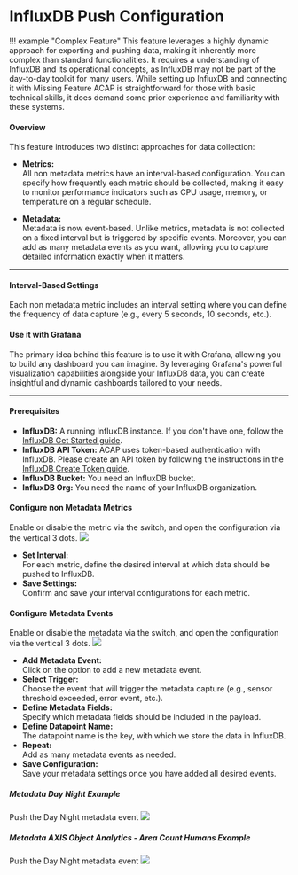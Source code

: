 # InfluxDB Push Configuration

!!! example "Complex Feature"
    This feature leverages a highly dynamic approach for exporting and pushing data, making it inherently more complex than standard functionalities. It requires a understanding of InfluxDB and its operational concepts, as InfluxDB may not be part of the day-to-day toolkit for many users. While setting up InfluxDB and connecting it with Missing Feature ACAP is straightforward for those with basic technical skills, it does demand some prior experience and familiarity with these systems.

#### Overview

This feature introduces two distinct approaches for data collection:

- **Metrics:**  
  All non metadata metrics have an interval-based configuration. You can specify how frequently each metric should be collected, making it easy to monitor performance indicators such as CPU usage, memory, or temperature on a regular schedule.

- **Metadata:**  
  Metadata is now event-based. Unlike metrics, metadata is not collected on a fixed interval but is triggered by specific events. Moreover, you can add as many metadata events as you want, allowing you to capture detailed information exactly when it matters.

---

#### Interval-Based Settings
Each non metadata metric includes an interval setting where you can define the frequency of data capture (e.g., every 5 seconds, 10 seconds, etc.).


#### Use it with Grafana

The primary idea behind this feature is to use it with Grafana, allowing you to build any dashboard you can imagine. By leveraging Grafana's powerful visualization capabilities alongside your InfluxDB data, you can create insightful and dynamic dashboards tailored to your needs.

---

#### Prerequisites

- **InfluxDB:** A running InfluxDB instance. If you don't have one, follow the [InfluxDB Get Started guide](https://docs.influxdata.com/influxdb/v2/get-started/setup/).
- **InfluxDB API Token:** ACAP uses token-based authentication with InfluxDB. Please create an API token by following the instructions in the [InfluxDB Create Token guide](https://docs.influxdata.com/influxdb/v2/get-started/setup/#create-an-all-access-api-token).
- **InfluxDB Bucket:** You need an InfluxDB bucket.
- **InfluxDB Org:** You need the name of your InfluxDB organization.


#### Configure non Metadata Metrics

Enable or disable the metric via the switch, and open the configuration via the vertical 3 dots.
[![](images/configenable.PNG)](images/configenable.PNG)

- **Set Interval:**  
    For each metric, define the desired interval at which data should be pushed to InfluxDB.
- **Save Settings:**  
    Confirm and save your interval configurations for each metric.

#### Configure Metadata Events

Enable or disable the metadata via the switch, and open the configuration via the vertical 3 dots.
[![](images/configenable.PNG)](images/configenable.PNG)

- **Add Metadata Event:**  
    Click on the option to add a new metadata event.
- **Select Trigger:**  
    Choose the event that will trigger the metadata capture (e.g., sensor threshold exceeded, error event, etc.).
- **Define Metadata Fields:**  
    Specify which metadata fields should be included in the payload.
- **Define Datapoint Name:**  
    The datapoint name is the key, with which we store the data in InfluxDB.
- **Repeat:**  
    Add as many metadata events as needed.
- **Save Configuration:**  
    Save your metadata settings once you have added all desired events.

##### Metadata Day Night Example 
Push the Day Night metadata event
[![](images/ov.PNG)](images/ov.PNG)

##### Metadata AXIS Object Analytics - Area Count Humans Example
Push the Day Night metadata event
[![](images/human.PNG)](images/human.PNG)

